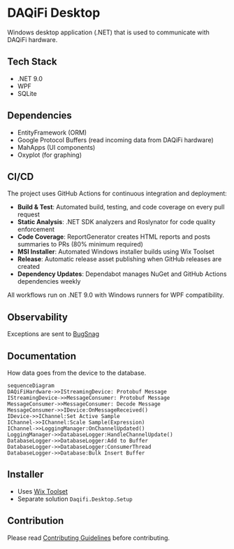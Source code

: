 # DAQiFi Desktop

Windows desktop application (.NET) that is used to communicate with DAQiFi hardware.

## Tech Stack

- .NET 9.0
- WPF
- SQLite

## Dependencies

- EntityFramework (ORM)
- Google Protocol Buffers (read incoming data from DAQiFi hardware)
- MahApps (UI components)
- Oxyplot (for graphing)

## CI/CD

The project uses GitHub Actions for continuous integration and deployment:

- **Build & Test**: Automated build, testing, and code coverage on every pull request
- **Static Analysis**: .NET SDK analyzers and Roslynator for code quality enforcement
- **Code Coverage**: ReportGenerator creates HTML reports and posts summaries to PRs (80% minimum required)
- **MSI Installer**: Automated Windows installer builds using Wix Toolset
- **Release**: Automatic release asset publishing when GitHub releases are created
- **Dependency Updates**: Dependabot manages NuGet and GitHub Actions dependencies weekly

All workflows run on .NET 9.0 with Windows runners for WPF compatibility.

## Observability

Exceptions are sent to [BugSnag](https://app.bugsnag.com/daqifi/daqifi-desktop/)

## Documentation

How data goes from the device to the database.

```mermaid
sequenceDiagram
DAQiFiHardware->>IStreamingDevice: Protobuf Message
IStreamingDevice->>MessageConsumer: Protobuf Message
MessageConsumer->>MessageConsumer: Decode Message
MessageConsumer->>IDevice:OnMessageReceived()
IDevice->>IChannel:Set Active Sample
IChannel->>IChannel:Scale Sample(Expression)
IChannel->>LoggingManager:OnChannelUpdated()
LoggingManager->>DatabaseLogger:HandleChannelUpdate()
DatabaseLogger->>DatabaseLogger:Add to Buffer
DatabaseLogger->>DatabaseLogger:ConsumerThread
DatabaseLogger->>Database:Bulk Insert Buffer
```

## Installer

- Uses [Wix Toolset](https://wixtoolset.org/)
- Separate solution `Daqifi.Desktop.Setup`

## Contribution

Please read [Contributing Guidelines](CONTRIBUTING.md) before contributing.
